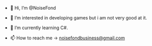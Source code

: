 - 👋 Hi, I’m @NoiseFond

- 👀 I’m interested in developing games but i am not very good at it.

- 🌱 I’m currently learning C#.

- 📫 How to reach me -> noisefondbusiness@gmail.com
